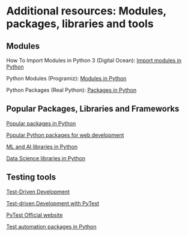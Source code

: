 # Additional resources: Modules, packages, libraries and tools

## Modules

How To Import Modules in Python 3 (Digital Ocean): [Import modules in Python](https://www.digitalocean.com/community/tutorials/how-to-import-modules-in-python-3)

Python Modules (Programiz): [Modules in Python](https://www.programiz.com/python-programming/modules)

Python Packages (Real Python): [Packages in Python](https://realpython.com/python-modules-packages/#python-packages)

## Popular Packages, Libraries and Frameworks

[Popular packages in Python](https://www.netsolutions.com/insights/top-10-python-frameworks-for-web-development-in-2019/)

[Popular Python packages for web development](https://www.netsolutions.com/insights/top-10-python-frameworks-for-web-development-in-2019/)

[ML and AI libraries in Python](https://towardsdatascience.com/best-python-libraries-for-machine-learning-and-deep-learning-b0bd40c7e8c)

[Data Science libraries in Python](https://www.dataquest.io/blog/15-python-libraries-for-data-science/)

## Testing tools

[Test-Driven Development](https://testdriven.io/blog/modern-tdd/)

[Test-driven Development with PyTest](https://stackabuse.com/test-driven-development-with-pytest/)

[PyTest Official website](https://docs.pytest.org/en/7.1.x/)

[Test automation packages in Python](https://www.geeksforgeeks.org/best-python-modules-for-automation/)
